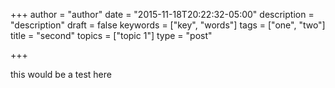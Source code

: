 +++
author = "author"
date = "2015-11-18T20:22:32-05:00"
description = "description"
draft = false
keywords = ["key", "words"]
tags = ["one", "two"]
title = "second"
topics = ["topic 1"]
type = "post"

+++

this would be a test here